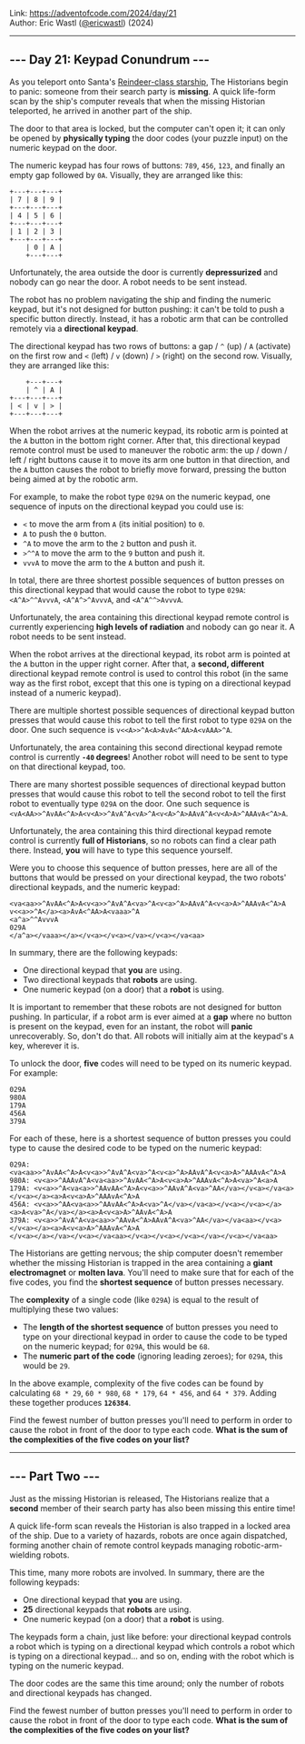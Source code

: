 Link: <https://adventofcode.com/2024/day/21> <br>
Author: Eric Wastl ([@ericwastl](https://twitter.com/ericwastl)) (2024)

---

## --- Day 21: Keypad Conundrum ---

As you teleport onto Santa's [Reindeer-class starship](https://adventofcode.com/2019/day/25), The Historians begin to panic: someone from their search party is **missing**. A quick life-form scan by the ship's computer reveals that when the missing Historian teleported, he arrived in another part of the ship.

The door to that area is locked, but the computer can't open it; it can only be opened by **physically typing** the door codes (your puzzle input) on the numeric keypad on the door.

The numeric keypad has four rows of buttons: `789`, `456`, `123`, and finally an empty gap followed by `0A`. Visually, they are arranged like this:

```
+---+---+---+
| 7 | 8 | 9 |
+---+---+---+
| 4 | 5 | 6 |
+---+---+---+
| 1 | 2 | 3 |
+---+---+---+
    | 0 | A |
    +---+---+
```

Unfortunately, the area outside the door is currently **depressurized** and nobody can go near the door. A robot needs to be sent instead.

The robot has no problem navigating the ship and finding the numeric keypad, but it's not designed for button pushing: it can't be told to push a specific button directly. Instead, it has a robotic arm that can be controlled remotely via a **directional keypad**.

The directional keypad has two rows of buttons: a gap / `^` (up) / `A` (activate) on the first row and `<` (left) / `v` (down) / `>` (right) on the second row. Visually, they are arranged like this:

```
    +---+---+
    | ^ | A |
+---+---+---+
| < | v | > |
+---+---+---+
```

When the robot arrives at the numeric keypad, its robotic arm is pointed at the `A` button in the bottom right corner. After that, this directional keypad remote control must be used to maneuver the robotic arm: the up / down / left / right buttons cause it to move its arm one button in that direction, and the `A` button causes the robot to briefly move forward, pressing the button being aimed at by the robotic arm.

For example, to make the robot type `029A` on the numeric keypad, one sequence of inputs on the directional keypad you could use is:

- `<` to move the arm from `A` (its initial position) to `0`.
- `A` to push the `0` button.
- `^A` to move the arm to the `2` button and push it.
- `>^^A` to move the arm to the `9` button and push it.
- `vvvA` to move the arm to the `A` button and push it.

In total, there are three shortest possible sequences of button presses on this directional keypad that would cause the robot to type `029A`: `<A^A>^^AvvvA`, `<A^A^>^AvvvA`, and `<A^A^^>AvvvA`.

Unfortunately, the area containing this directional keypad remote control is currently experiencing **high levels of radiation** and nobody can go near it. A robot needs to be sent instead.

When the robot arrives at the directional keypad, its robot arm is pointed at the `A` button in the upper right corner. After that, a **second, different** directional keypad remote control is used to control this robot (in the same way as the first robot, except that this one is typing on a directional keypad instead of a numeric keypad).

There are multiple shortest possible sequences of directional keypad button presses that would cause this robot to tell the first robot to type `029A` on the door. One such sequence is `v<<A>>^A<A>AvA<^AA>A<vAAA>^A`.

Unfortunately, the area containing this second directional keypad remote control is currently **`-40` degrees**! Another robot will need to be sent to type on that directional keypad, too.

There are many shortest possible sequences of directional keypad button presses that would cause this robot to tell the second robot to tell the first robot to eventually type `029A` on the door. One such sequence is `<vA<AA>>^AvAA<^A>A<v<A>>^AvA^A<vA>^A<v<A>^A>AAvA^A<v<A>A>^AAAvA<^A>A`.

Unfortunately, the area containing this third directional keypad remote control is currently **full of Historians**, so no robots can find a clear path there. Instead, **you** will have to type this sequence yourself.

Were you to choose this sequence of button presses, here are all of the buttons that would be pressed on your directional keypad, the two robots' directional keypads, and the numeric keypad:

```
<va<aa>>^AvAA<^A>A<v<a>>^AvA^A<va>^A<v<a>^A>AAvA^A<v<a>A>^AAAvA<^A>A
v<<a>>^A</a><a>AvA<^AA>A<vaaa>^A
<a^a>^^AvvvA
029A
</a^a></vaaa></a></v<a></v<a></va></v<a></va<aa>
```

In summary, there are the following keypads:

- One directional keypad that **you** are using.
- Two directional keypads that **robots** are using.
- One numeric keypad (on a door) that a **robot** is using.

It is important to remember that these robots are not designed for button pushing. In particular, if a robot arm is ever aimed at a **gap** where no button is present on the keypad, even for an instant, the robot will **panic** unrecoverably. So, don't do that. All robots will initially aim at the keypad's `A` key, wherever it is.

To unlock the door, **five** codes will need to be typed on its numeric keypad. For example:

```
029A
980A
179A
456A
379A
```

For each of these, here is a shortest sequence of button presses you could type to cause the desired code to be typed on the numeric keypad:

```
029A: <va<aa>>^AvAA<^A>A<v<a>>^AvA^A<va>^A<v<a>^A>AAvA^A<v<a>A>^AAAvA<^A>A
980A: <v<a>>^AAAvA^A<va<aa>>^AvAA<^A>A<v<a>A>^AAAvA<^A>A<va>^A<a>A
179A: <v<a>>^A<va<a>>^AAvAA<^A>A<v<a>>^AAvA^A<va>^AA</va></v<a></va<a></v<a></a><a>A<v<a>A>^AAAvA<^A>A
456A: <v<a>>^AA<va<a>>^AAvAA<^A>A<va>^A</va></va<a></v<a></v<a></a><a>A<va>^A</va></a><a>A<v<a>A>^AAvA<^A>A
379A: <v<a>>^AvA^A<va<aa>>^AAvA<^A>AAvA^A<va>^AA</va></va<aa></v<a></v<a></a><a>A<v<a>A>^AAAvA<^A>A
</v<a></a></va></v<a></va<aa></v<a></v<a></v<a></va></v<a></va<aa>
```

The Historians are getting nervous; the ship computer doesn't remember whether the missing Historian is trapped in the area containing a **giant electromagnet** or **molten lava**. You'll need to make sure that for each of the five codes, you find the **shortest sequence** of button presses necessary.

The **complexity** of a single code (like `029A`) is equal to the result of multiplying these two values:

- The **length of the shortest sequence** of button presses you need to type on your directional keypad in order to cause the code to be typed on the numeric keypad; for `029A`, this would be `68`.
- The **numeric part of the code** (ignoring leading zeroes); for `029A`, this would be `29`.

In the above example, complexity of the five codes can be found by calculating `68 * 29`, `60 * 980`, `68 * 179`, `64 * 456`, and `64 * 379`. Adding these together produces **`126384`**.

Find the fewest number of button presses you'll need to perform in order to cause the robot in front of the door to type each code. **What is the sum of the complexities of the five codes on your list?**

---

## --- Part Two ---

Just as the missing Historian is released, The Historians realize that a **second** member of their search party has also been missing this entire time!

A quick life-form scan reveals the Historian is also trapped in a locked area of the ship. Due to a variety of hazards, robots are once again dispatched, forming another chain of remote control keypads managing robotic-arm-wielding robots.

This time, many more robots are involved. In summary, there are the following keypads:

- One directional keypad that **you** are using.
- **25** directional keypads that **robots** are using.
- One numeric keypad (on a door) that a **robot** is using.

The keypads form a chain, just like before: your directional keypad controls a robot which is typing on a directional keypad which controls a robot which is typing on a directional keypad... and so on, ending with the robot which is typing on the numeric keypad.

The door codes are the same this time around; only the number of robots and directional keypads has changed.

Find the fewest number of button presses you'll need to perform in order to cause the robot in front of the door to type each code. **What is the sum of the complexities of the five codes on your list?**
